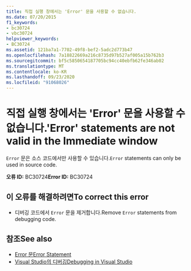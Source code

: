 ```yaml
---
title: 직접 실행 창에서는 'Error' 문을 사용할 수 없습니다.
ms.date: 07/20/2015
f1_keywords:
- bc30724
- vbc30724
helpviewer_keywords:
- BC30724
ms.assetid: 121ba7a1-7702-49f8-bef2-5adc2d773b47
ms.openlocfilehash: 7a18822669a216c8735d97b527af005a15b762b3
ms.sourcegitcommit: bf5c5850654187705bc94cc40ebfb62fe346ab02
ms.translationtype: MT
ms.contentlocale: ko-KR
ms.lasthandoff: 09/23/2020
ms.locfileid: "91068026"
---
```

# <a name="error-statements-are-not-valid-in-the-immediate-window"></a><span data-ttu-id="b167a-102">직접 실행 창에서는 'Error' 문을 사용할 수 없습니다.</span><span class="sxs-lookup"><span data-stu-id="b167a-102">'Error' statements are not valid in the Immediate window</span></span>

<span data-ttu-id="b167a-103">`Error` 문은 소스 코드에서만 사용할 수 있습니다.</span><span class="sxs-lookup"><span data-stu-id="b167a-103">`Error` statements can only be used in source code.</span></span>  
  
 <span data-ttu-id="b167a-104">**오류 ID:** BC30724</span><span class="sxs-lookup"><span data-stu-id="b167a-104">**Error ID:** BC30724</span></span>  
  
## <a name="to-correct-this-error"></a><span data-ttu-id="b167a-105">이 오류를 해결하려면</span><span class="sxs-lookup"><span data-stu-id="b167a-105">To correct this error</span></span>  
  
- <span data-ttu-id="b167a-106">디버깅 코드에서 `Error` 문을 제거합니다.</span><span class="sxs-lookup"><span data-stu-id="b167a-106">Remove `Error` statements from debugging code.</span></span>  
  
## <a name="see-also"></a><span data-ttu-id="b167a-107">참조</span><span class="sxs-lookup"><span data-stu-id="b167a-107">See also</span></span>

- [<span data-ttu-id="b167a-108">Error 문</span><span class="sxs-lookup"><span data-stu-id="b167a-108">Error Statement</span></span>](../language-reference/statements/error-statement.md)
- [<span data-ttu-id="b167a-109">Visual Studio의 디버깅</span><span class="sxs-lookup"><span data-stu-id="b167a-109">Debugging in Visual Studio</span></span>](/visualstudio/debugger/debugger-feature-tour)
